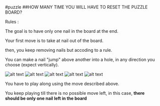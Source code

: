 #puzzle
##HOW MANY TIME YOU WILL HAVE TO RESET THE PUZZLE BOARD?

Rules : 

The goal is to have only one nail in the board at the end.

Your first move is to take at nail out of the board.
 
then, you keep removing nails but accoding to a rule. 

You can make a nail "jump" above another into a hole, in any direction you choose (expect vertically).

![alt text](https://github.com/IrisTheSnail/game-in-JS-es6/blob/master/demo/1.jpg?raw=true)
![alt text](https://github.com/IrisTheSnail/game-in-JS-es6/blob/master/demo/2.jpg?raw=true)
![alt text](https://github.com/IrisTheSnail/game-in-JS-es6/blob/master/demo/3.jpg?raw=true)
![alt text](https://github.com/IrisTheSnail/game-in-JS-es6/blob/master/demo/4.jpg?raw=true)
![alt text](https://github.com/IrisTheSnail/game-in-JS-es6/blob/master/demo/5.jpg?raw=true)

You have to play along using the move described above.

You keep playing till there is no possible move left, in this case, **there should be only one nail left in the board** 


 
